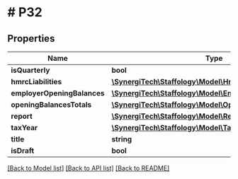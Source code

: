 # # P32

## Properties

Name | Type | Description | Notes
------------ | ------------- | ------------- | -------------
**isQuarterly** | **bool** | [readonly] | [optional]
**hmrcLiabilities** | [**\SynergiTech\Staffology\Model\HmrcLiability[]**](HmrcLiability.md) | [readonly] | [optional]
**employerOpeningBalances** | [**\SynergiTech\Staffology\Model\EmployerOpeningBalances**](EmployerOpeningBalances.md) |  | [optional]
**openingBalancesTotals** | [**\SynergiTech\Staffology\Model\OpeningBalancesTotals**](OpeningBalancesTotals.md) |  | [optional]
**report** | [**\SynergiTech\Staffology\Model\Report**](Report.md) |  | [optional]
**taxYear** | [**\SynergiTech\Staffology\Model\TaxYear**](TaxYear.md) |  | [optional]
**title** | **string** |  | [optional]
**isDraft** | **bool** |  | [optional]

[[Back to Model list]](../../README.md#models) [[Back to API list]](../../README.md#endpoints) [[Back to README]](../../README.md)
